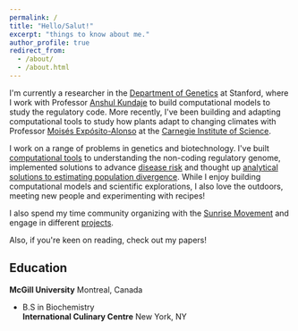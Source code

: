 ```yaml
---
permalink: /
title: "Hello/Salut!"
excerpt: "things to know about me."
author_profile: true
redirect_from: 
  - /about/
  - /about.html
---
```


I'm currently a researcher in the [Department of Genetics](https://med.stanford.edu/genetics.html) at Stanford, where I work with Professor [Anshul Kundaje](https://sites.google.com/site/anshulkundaje/) to build computational models to study the regulatory code. More recently, I've been building and adapting computational tools to study how plants adapt to changing climates with Professor [Moisés Expósito-Alonso](https://www.moisesexpositoalonso.org/) at the [Carnegie Institute of Science](https://dpb.carnegiescience.edu/). 

I work on a range of problems in genetics and biotechnology. I've built [computational tools](http://kmualim.github.io/publications/2020-05-01-abc) to understanding the non-coding regulatory genome, implemented solutions to advance [disease risk](http://kmualim.github.io/publications/2021-05-01-diseaserisk) and thought up [analytical solutions to estimating population divergence](http://kmualim.github.io/publications/2021-05-01-popgen). While I enjoy building computational models and scientific explorations, I also love the outdoors, meeting new people and experimenting with recipes!

I also spend my time community organizing with the [Sunrise Movement](https://www.sunrisemovement.org/green-new-deal/) and engage in different
[projects](https://kmualim.github.io/publications/).

Also, if you're keen on reading, check out my papers!

## Education
**McGill University**     Montreal, Canada
  * B.S in Biochemistry <br>
**International Culinary Centre**     New York, NY 



 





